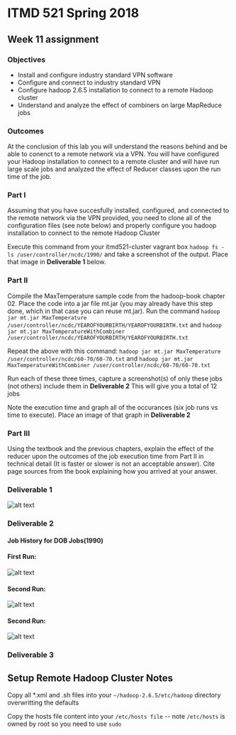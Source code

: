 # ITMD 521 Spring 2018

## Week 11 assignment

### Objectives 

* Install and configure industry standard VPN software 
* Configure and connect to industry standard VPN 
* Configure hadoop 2.6.5 installation to connect to a remote Hadoop cluster 
* Understand and analyze the effect of combiners on large MapReduce jobs

### Outcomes 

At the conclusion of this lab you will understand the reasons behind and be able to conenct to a remote network via a VPN.  You will have configured your Hadoop installation to connect to a remote cluster and will have run large scale jobs and analyzed the effect of Reducer classes upon the run time of the job.


### Part I

Assuming that you have succesfully installed, configured, and connected to the remote network via the VPN provided, you need to clone all of the configuration files (see note below) and properly configure you hadoop installation to connect to the remote Hadoop Cluster

Execute this command from your itmd521-cluster vagrant box ```hadoop fs -ls /user/controller/ncdc/1990/``` and take a screenshot of the output.  Place that image in **Deliverable 1** below. 

### Part II 

Compile the MaxTemperature sample code from the hadoop-book chapter 02.  Place the code into a jar file mt.jar (you may already have this step done, which in that case you can reuse mt.jar).  Run the command ```hadoop jar mt.jar MaxTemperature /user/controller/ncdc/YEAROFYOURBIRTH/YEAROFYOURBIRTH.txt``` and ```hadoop jar mt.jar MaxTemperatureWithCombiner /user/controller/ncdc/YEAROFYOURBIRTH/YEAROFYOURBIRTH.txt```

Repeat the above with this command:  ```hadoop jar mt.jar MaxTemperature /user/controller/ncdc/60-70/60-70.txt``` and ```hadoop jar mt.jar MaxTemperatureWithCombiner /user/controller/ncdc/60-70/60-70.txt```

Run each of these three times, capture a screenshot(s) of only these jobs (not others) include them in **Deliverable 2**   This will give you a total of 12 jobs

Note the execution time and graph all of the occurances (six job runs vs time to execute).  Place an image of that graph in **Deliverable 2**

### Part III

Using the textbook and the previous chapters, explain the effect of the reducer upon the outcomes of the job execution time from Part II in technical detail (It is faster or slower is not an acceptable answer).  Cite page sources from the book explaining how you arrived at your answer.

### Deliverable 1
![alt text](https://github.com/illinoistech-itm/sravichandar/blob/8829f2e3bb0e3d4e2c016842af8be2039146ea32/ITMD-521/Week-11/deliverable1.png "Week-11 Deliverable1")

### Deliverable 2
#### Job History for DOB Jobs(1990) 
#### First Run:
![alt text](https://github.com/illinoistech-itm/sravichandar/blob/8829f2e3bb0e3d4e2c016842af8be2039146ea32/ITMD-521/Week-11/Deliverable2DOBJob_0942.PNG "Week-11 Deliverable2")
#### Second Run:
![alt text](https://github.com/illinoistech-itm/sravichandar/blob/8829f2e3bb0e3d4e2c016842af8be2039146ea32/ITMD-521/Week-11/Deliverable2DOBJob_0943.PNG "Week-11 Deliverable2")
#### Second Run:
![alt text](https://github.com/illinoistech-itm/sravichandar/blob/8829f2e3bb0e3d4e2c016842af8be2039146ea32/ITMD-521/Week-11/Deliverable2DOBJob_0944.PNG "Week-11 Deliverable2")



### Deliverable 3



## Setup Remote Hadoop Cluster Notes

Copy all *.xml and .sh files into your ```~/hadoop-2.6.5/etc/hadoop``` directory overwritting the defaults 

Copy the hosts file content into your ```/etc/hosts file``` -- note ```/etc/hosts``` is owned by root so you need to use ```sudo```
